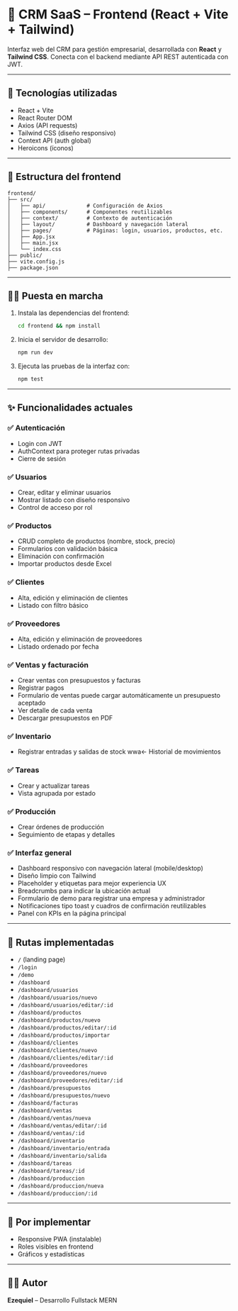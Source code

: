 
# 🎨 CRM SaaS – Frontend (React + Vite + Tailwind)

Interfaz web del CRM para gestión empresarial, desarrollada con **React** y **Tailwind CSS**. Conecta con el backend mediante API REST autenticada con JWT.

---

## 🚀 Tecnologías utilizadas

- React + Vite
- React Router DOM
- Axios (API requests)
- Tailwind CSS (diseño responsivo)
- Context API (auth global)
- Heroicons (íconos)

---

## 📁 Estructura del frontend

```
frontend/
├── src/
│   ├── api/             # Configuración de Axios
│   ├── components/      # Componentes reutilizables
│   ├── context/         # Contexto de autenticación
│   ├── layout/          # Dashboard y navegación lateral
│   ├── pages/           # Páginas: login, usuarios, productos, etc.
│   ├── App.jsx
│   ├── main.jsx
│   └── index.css
├── public/
├── vite.config.js
├── package.json
```

---
## 🏃‍♂️ Puesta en marcha

1. Instala las dependencias del frontend:
   ```bash
   cd frontend && npm install
   ```
2. Inicia el servidor de desarrollo:
   ```bash
   npm run dev
   ```
3. Ejecuta las pruebas de la interfaz con:
   ```bash
   npm test
   ```

---

## ✨ Funcionalidades actuales

### ✅ Autenticación
- Login con JWT
- AuthContext para proteger rutas privadas
- Cierre de sesión

### ✅ Usuarios
- Crear, editar y eliminar usuarios
- Mostrar listado con diseño responsivo
- Control de acceso por rol

### ✅ Productos
- CRUD completo de productos (nombre, stock, precio)
- Formularios con validación básica
- Eliminación con confirmación
- Importar productos desde Excel
### ✅ Clientes
- Alta, edición y eliminación de clientes
- Listado con filtro básico

### ✅ Proveedores
- Alta, edición y eliminación de proveedores
- Listado ordenado por fecha

### ✅ Ventas y facturación
- Crear ventas con presupuestos y facturas
- Registrar pagos
- Formulario de ventas puede cargar automáticamente un presupuesto aceptado
- Ver detalle de cada venta
- Descargar presupuestos en PDF

### ✅ Inventario
- Registrar entradas y salidas de stock
wwa<- Historial de movimientos

### ✅ Tareas
- Crear y actualizar tareas
- Vista agrupada por estado

### ✅ Producción
- Crear órdenes de producción
- Seguimiento de etapas y detalles

### ✅ Interfaz general
- Dashboard responsivo con navegación lateral (mobile/desktop)
- Diseño limpio con Tailwind
- Placeholder y etiquetas para mejor experiencia UX
- Breadcrumbs para indicar la ubicación actual
- Formulario de demo para registrar una empresa y administrador
- Notificaciones tipo toast y cuadros de confirmación reutilizables
- Panel con KPIs en la página principal

---

## 🧭 Rutas implementadas

- `/` (landing page)
- `/login`
- `/demo`
- `/dashboard`
- `/dashboard/usuarios`
- `/dashboard/usuarios/nuevo`
- `/dashboard/usuarios/editar/:id`
- `/dashboard/productos`
- `/dashboard/productos/nuevo`
- `/dashboard/productos/editar/:id`
- `/dashboard/productos/importar`
- `/dashboard/clientes`
- `/dashboard/clientes/nuevo`
- `/dashboard/clientes/editar/:id`
- `/dashboard/proveedores`
- `/dashboard/proveedores/nuevo`
- `/dashboard/proveedores/editar/:id`
- `/dashboard/presupuestos`
- `/dashboard/presupuestos/nuevo`
- `/dashboard/facturas`
- `/dashboard/ventas`
- `/dashboard/ventas/nueva`
- `/dashboard/ventas/editar/:id`
- `/dashboard/ventas/:id`
- `/dashboard/inventario`
- `/dashboard/inventario/entrada`
- `/dashboard/inventario/salida`
- `/dashboard/tareas`
- `/dashboard/tareas/:id`
- `/dashboard/produccion`
- `/dashboard/produccion/nueva`
- `/dashboard/produccion/:id`

---

## 📌 Por implementar

- Responsive PWA (instalable)
- Roles visibles en frontend
- Gráficos y estadísticas

---

## 🧑‍💻 Autor

**Ezequiel** – Desarrollo Fullstack MERN
